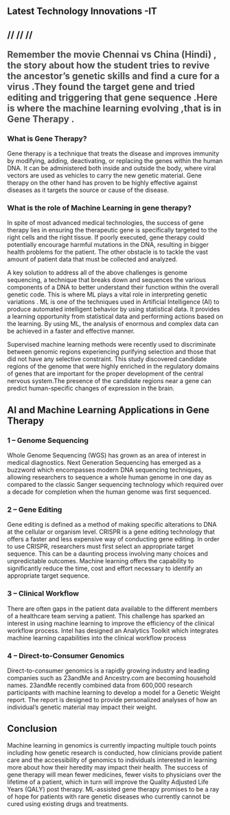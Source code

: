 <html lang ="en">
<head> 
 <strong><h2>Latest Technology Innovations -IT<h2> </strong>
<meta charset="utf-8">
  <meta name="viewport" content="width=device-width, initial-scale=1">
 // <link rel="stylesheet" href="https://maxcdn.bootstrapcdn.com/bootstrap/3.4.1/css/bootstrap.min.css">
  //<script src="https://ajax.googleapis.com/ajax/libs/jquery/3.5.1/jquery.min.js"></script>
  //<script src="https://maxcdn.bootstrapcdn.com/bootstrap/3.4.1/js/bootstrap.min.js"></script>

  

</style>  


</head>
<body>
<p style="color: #4a4a4a" class="font" >Remember the movie Chennai  vs China (Hindi) , the story about how the student tries to revive the ancestor’s genetic skills and find a cure for a virus .They found the target gene  and tried editing and triggering that gene sequence .Here is where the machine learning  evolving ,that is in Gene Therapy .</p>

<h3>What is Gene Therapy?</h3>

<p class="font">Gene therapy is a technique that treats the disease and improves immunity by modifying, adding, deactivating, or replacing the genes within the human DNA. It can be administered both inside and outside the body, where viral vectors are used as vehicles to carry the new genetic material. Gene therapy on the other hand has proven to be highly effective against diseases as it targets the source or cause of the disease. </p>

<h3>What is the role of Machine Learning in gene therapy?</h3>

<p class="font">In spite of most advanced medical technologies, the success of gene therapy lies in ensuring the therapeutic gene is specifically targeted to the right cells and the right tissue. If poorly executed, gene therapy could potentially encourage harmful mutations in the DNA, resulting in bigger health problems for the patient.  The other obstacle is to tackle the vast amount of patient data that must be collected and analyzed.</p>

<p class="font">A key solution to address all of the above challenges is genome sequencing, a technique that breaks down and sequences the various components of a DNA to better understand their function within the overall genetic code. 
This is where  ML  plays a vital role in interpreting genetic variations .  ML is one of the techniques used in Artificial Intelligence (AI) to produce automated intelligent behavior by using statistical data. It provides a learning opportunity from statistical data and performing actions based on the learning. By using ML, the analysis of enormous and complex data can be achieved in a faster and effective manner.</p>

<p class="font">Supervised machine learning methods were recently used to discriminate between genomic regions experiencing purifying selection and those that did not have any selective constraint. This study discovered candidate regions of the genome that were highly enriched in the regulatory domains of genes that are important for the proper development of the central nervous system.The presence of the candidate regions near a gene can predict human-specific changes of expression in the brain.</p>

<h2>AI and Machine Learning Applications in Gene Therapy</h2>

<h3>1 – Genome Sequencing </h3>

<p class="font">Whole Genome  Sequencing (WGS) has grown as an area of interest in medical diagnostics. Next Generation Sequencing has emerged as a buzzword which encompasses modern  DNA sequencing techniques, allowing researchers to sequence a whole human genome in one day as compared to the classic Sanger sequencing technology which required over a decade for completion when the human genome was first sequenced.<p>

<h3>2 – Gene Editing</h3>
<p class="font">
Gene editing is defined as a method of making specific alterations to DNA at the cellular or organism level. CRISPR is a gene editing technology that offers a faster and less expensive way of conducting gene editing. In order to use CRISPR, researchers must first select an appropriate  target sequence. This can be a daunting process involving many choices and unpredictable outcomes. Machine learning offers the capability to significantly reduce the time, cost and effort necessary to identify an appropriate target sequence.</p>

<h3>3 – Clinical Workflow</h3>
<p class="font">
There are often gaps in the patient data available to the different members of a healthcare team serving a patient. This challenge has sparked an interest in using machine learning to improve the efficiency of the clinical workflow process. Intel has designed an Analytics Toolkit which integrates machine learning capabilities into the clinical workflow process</p>

<h3>4 – Direct-to-Consumer Genomics</h3>
<p class="font">
Direct-to-consumer genomics is a rapidly growing industry and leading companies such as 23andMe and Ancestry.com are becoming household names. 23andMe recently combined data from 600,000 research participants with machine learning to develop a model for a Genetic Weight report. The report is designed to provide personalized analyses of how an individual’s genetic material may impact their weight.</p>

<h2>Conclusion</h2>

<p class="font" >
Machine learning in genomics is currently impacting multiple touch points including how genetic research is conducted, how clinicians provide patient care and the accessibility of genomics to individuals interested in learning more about how their heredity may impact their health.
The success of gene therapy will mean fewer medicines, fewer visits to physicians over the lifetime of a patient, which in turn will improve the Quality Adjusted Life Years (QALY) post therapy. ML-assisted gene therapy promises to be a ray of hope for patients with rare genetic diseases who currently cannot be cured using existing drugs and treatments. </p>
</body>
</html>
